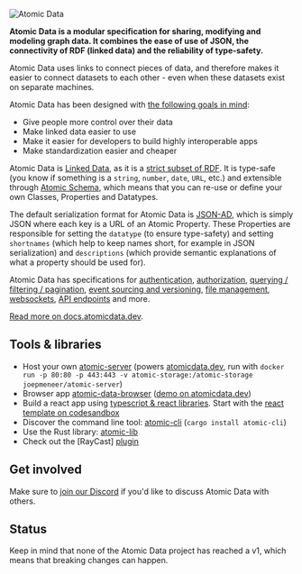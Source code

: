 ![Atomic Data](https://raw.githubusercontent.com/ontola/atomic-data-docs/master/src/assets/atomic_data_logo_stroke.svg)

**Atomic Data is a modular specification for sharing, modifying and modeling graph data. It combines the ease of use of JSON, the connectivity of RDF (linked data) and the reliability of type-safety.**

Atomic Data uses links to connect pieces of data, and therefore makes it easier to connect datasets to each other - even when these datasets exist on separate machines.

Atomic Data has been designed with [the following goals in mind](https://docs.atomicdata.dev/motivation.html):

- Give people more control over their data
- Make linked data easier to use
- Make it easier for developers to build highly interoperable apps
- Make standardization easier and cheaper

Atomic Data is [Linked Data](https://ontola.io/what-is-linked-data/), as it is a [strict subset of RDF](https://docs.atomicdata.dev/interoperability/rdf.html).
It is type-safe (you know if something is a `string`, `number`, `date`, `URL`, etc.) and extensible through [Atomic Schema](https://docs.atomicdata.dev/schema/intro.html), which means that you can re-use or define your own Classes, Properties and Datatypes.

The default serialization format for Atomic Data is [JSON-AD](https://docs.atomicdata.dev/core/json-ad.html), which is simply JSON where each key is a URL of an Atomic Property.
These Properties are responsible for setting the `datatype` (to ensure type-safety) and setting `shortnames` (which help to keep names short, for example in JSON serialization) and `descriptions` (which provide semantic explanations of what a property should be used for).

Atomic Data has specifications for [authentication](https://docs.atomicdata.dev/authentication.html), [authorization](https://docs.atomicdata.dev/hierarchy.html), [querying / filtering / pagination](https://docs.atomicdata.dev/hierarchy.html), [event sourcing and versioning](https://docs.atomicdata.dev/commits/intro.html), [file management](https://docs.atomicdata.dev/files.html), [websockets](https://docs.atomicdata.dev/websockets.html), [API endpoints](https://docs.atomicdata.dev/endpoints.html) and more.

[Read more on docs.atomicdata.dev](https://docs.atomicdata.dev).

## Tools & libraries

- Host your own [atomic-server](https://github.com/joepio/atomic) (powers [atomicdata.dev](https://atomicdata.dev), run with `docker run -p 80:80 -p 443:443 -v atomic-storage:/atomic-storage joepmeneer/atomic-server`)
- Browser app [atomic-data-browser](https://github.com/joepio/atomic-data-browser) ([demo on atomicdata.dev](https://atomicdata.dev))
- Build a react app using [typescript & react libraries](https://github.com/joepio/atomic-data-ts). Start with the [react template on codesandbox](https://codesandbox.io/s/atomic-data-react-template-4y9qu?file=/src/MyResource.tsx)
- Discover the command line tool: [atomic-cli](https://github.com/joepio/atomic) (`cargo install atomic-cli`)
- Use the Rust library: [atomic-lib](https://github.com/joepio/atomic)
- Check out the [RayCast] [plugin](https://github.com/atomicdata-dev/atomic-raycast)

## Get involved

Make sure to [join our Discord](https://discord.gg/a72Rv2P) if you'd like to discuss Atomic Data with others.

## Status

Keep in mind that none of the Atomic Data project has reached a v1, which means that breaking changes can happen.
